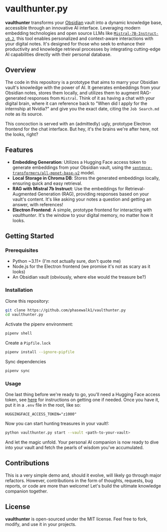 # vaulthunter.py

**vaulthunter** transforms your [Obsidian](https://obsidian.md) vault into a dynamic knowledge base, accessible through an innovative AI interface. Leveraging modern embedding technologies and open source LLMs like [`Mistral-7B-Instruct-v0.2`](https://huggingface.co/mistralai/Mistral-7B-Instruct-v0.2), this tool enables personalized and context-aware interactions with your digital notes. It's designed for those who seek to enhance their productivity and knowledge retrieval processes by integrating cutting-edge AI capabilities directly with their personal database.

## Overview

The code in this repository is a prototype that aims to marry your Obsidian vault's knowledge with the power of AI. It generates embeddings from your Obsidian notes, stores them locally, and utilizes them to augment RAG-generated responses from `Mistral`. Think of it as having a chat with your digital brain, where it can reference back to "When did I apply for the internship at Nvidia?" and give you the exact date, citing the `Job Search.md` note as its source. 

This concoction is served with an (admittedly) ugly, prototype Electron frontend for the chat interface. But hey, it's the brains we're after here, not the looks, right?

## Features

- **Embedding Generation**: Utilizes a Hugging Face access token to generate embeddings from your Obsidian vault, using the [`sentence-transformers/all-mpnet-base-v2`](https://huggingface.co/sentence-transformers/all-mpnet-base-v2) model.
- **Local Storage in Chroma DB**: Stores the generated embeddings locally, ensuring quick and easy retrieval.
- **RAG with Mistral 7b Instruct**: Use the embeddings for Retrieval-Augmented Generation (RAG), providing responses based on your vault's content. It's like asking your notes a question and getting an answer, with references!
- **Electron Frontend**: A simple, prototype frontend for interacting with *vaulthunter*. It's the window to your digital memory, no matter how it looks.

## Getting Started

### Prerequisites

- Python ~3.11+ (I'm not actually sure, don't quote me)
- Node.js for the Electron frontend (we promise it's not as scary as it looks)
- An Obsidian vault (obviously, where else would the treasure be?)

### Installation

Clone this repository:

```bash
git clone https://github.com/phasewalk1/vaulthunter.py
cd vaulthunter.py
```

Activate the pipenv environment:

```bash
pipenv shell
```

Create a `Pipfile.lock`
```bash
pipenv install --ignore-pipfile
```

Sync dependencies
```bash
pipenv sync
```

### Usage
One last thing before we're ready to go, you'll need a Hugging Face access token, see [here](https://huggingface.co/docs/hub/security-tokens) for instructions on getting one if needed. Once
you have it, put it in a `.env` file in the root, like so:
```.env
HUGGINGFACE_ACCESS_TOKEN="z1000"
```

Now you can start hunting treasures in your vault!:

```bash
python vaulthunter.py start --vault <path-to-your-vault>
```

And let the magic unfold. Your personal AI companion is now ready to dive into your vault and fetch the pearls of wisdom you've accumulated.

## Contributions

This is a very simple demo and, should it evolve, will likely go through major refactors. However, contributions in the form of thoughts, requests, bug reports, or code are more than welcome! Let's build the ultimate knowledge companion together.

## License

**vaulthunter** is open-sourced under the MIT license. Feel free to fork, modify, and use it in your projects.
